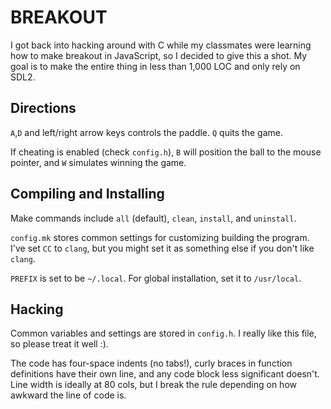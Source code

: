 # BREAKOUT

I got back into hacking around with C while my classmates were
learning how to make breakout in JavaScript, so I decided to give this
a shot. My goal is to make the entire thing in less than 1,000 LOC and
only rely on SDL2.

## Directions

`A`,`D` and left/right arrow keys controls the paddle. `Q` quits the game.

If cheating is enabled (check `config.h`), `B` will position the ball
to the mouse pointer, and `W` simulates winning the game.

## Compiling and Installing

Make commands include `all` (default), `clean`, `install`, and
`uninstall`.

`config.mk` stores common settings for customizing building the
program. I've set `CC` to `clang`, but you might set it as something
else if you don't like `clang`.

`PREFIX` is set to be `~/.local`. For global installation, set it to
`/usr/local`.

## Hacking

Common variables and settings are stored in `config.h`. I really like
this file, so please treat it well :).

The code has four-space indents (no tabs!), curly braces in function
definitions have their own line, and any code block less significant
doesn't. Line width is ideally at 80 cols, but I break the rule
depending on how awkward the line of code is.
